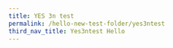 ```yaml
---
title: YES 3n test
permalink: /hello-new-test-folder/yes3ntest
third_nav_title: Yes3ntest Hello
---
```


